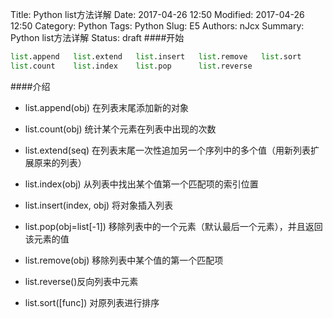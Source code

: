 Title: Python list方法详解
Date: 2017-04-26 12:50
Modified: 2017-04-26 12:50
Category: Python
Tags: Python
Slug: E5
Authors: nJcx
Summary: Python list方法详解
Status: draft
####开始

```python
list.append   list.extend   list.insert   list.remove   list.sort     
list.count    list.index    list.pop      list.reverse  
```

####介绍

- list.append(obj) 在列表末尾添加新的对象

- list.count(obj) 统计某个元素在列表中出现的次数

- list.extend(seq) 在列表末尾一次性追加另一个序列中的多个值（用新列表扩展原来的列表）

- list.index(obj) 从列表中找出某个值第一个匹配项的索引位置

- list.insert(index, obj) 将对象插入列表

- list.pop(obj=list[-1]) 移除列表中的一个元素（默认最后一个元素），并且返回该元素的值

- list.remove(obj) 移除列表中某个值的第一个匹配项

- list.reverse()反向列表中元素

- list.sort([func]) 对原列表进行排序